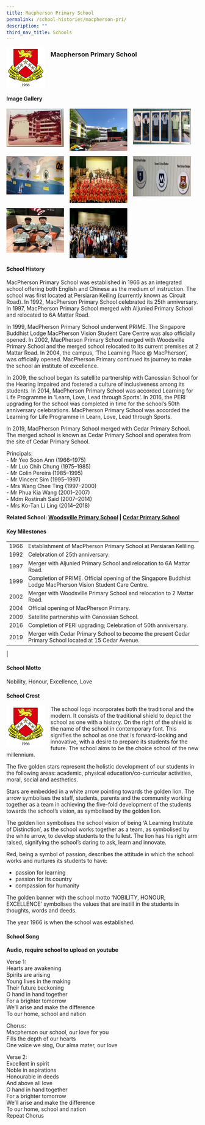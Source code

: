 ```yaml
---
title: Macpherson Primary School
permalink: /school-histories/macpherson-pri/
description: ""
third_nav_title: Schools
---
```

<img src="/images/macphersonpri1.png" style="width:20%;margin-right:15px;" align = "left">

### **Macpherson Primary School**

<br clear="left">

#### **Image Gallery**

<p><a href="https://d1yxymztqoj7qn.amplifyapp.com/images/macphersonpri2.jpg">  
<img src="/images/macphersonpri2.jpg" style="width:30%;margin-right:15px;" align = "left">
</a></p>

<p><a href="https://d1yxymztqoj7qn.amplifyapp.com/images/macphersonpri3.jpg">  
<img src="/images/macphersonpri3.jpg" style="width:30%;margin-right:15px;" align = "left">
</a></p>

<p><a href="https://d1yxymztqoj7qn.amplifyapp.com/images/macphersonpri4.jpg">  
<img src="/images/macphersonpri4.jpg" style="width:30%;margin-right:15px;" align = "left">
</a></p>

<br clear="left">

<p><a href="https://d1yxymztqoj7qn.amplifyapp.com/images/macphersonpri5.jpg">  
<img src="/images/macphersonpri5.jpg" style="width:30%;margin-right:15px;" align = "left">
</a></p>

<p><a href="https://d1yxymztqoj7qn.amplifyapp.com/images/macphersonpri6.jpg">  
<img src="/images/macphersonpri6.jpg" style="width:30%;margin-right:15px;" align = "left">
</a></p>

<p><a href="https://d1yxymztqoj7qn.amplifyapp.com/images/macphersonpri7.jpg">  
<img src="/images/macphersonpri7.jpg" style="width:30%;margin-right:15px;" align = "left">
</a></p>

<br clear="left">

<p><a href="https://d1yxymztqoj7qn.amplifyapp.com/images/macphersonpri8.jpg">  
<img src="/images/macphersonpri8.jpg" style="width:30%;margin-right:15px;" align = "left">
</a></p>

<p><a href="https://d1yxymztqoj7qn.amplifyapp.com/images/macphersonpri9.jpg">  
<img src="/images/macphersonpri9.jpg" style="width:30%;margin-right:15px;" align = "left">
</a></p>

<br clear="left">

#### **School History**
MacPherson Primary School was established in 1966 as an integrated school offering both English and Chinese as the medium of instruction. The school was first located at Persiaran Keiling (currently known as Circuit Road). In 1992, MacPherson Primary School celebrated its 25th anniversary. In 1997, MacPherson Primary School merged with Aljunied Primary School and relocated to 6A Mattar Road.

In 1999, MacPherson Primary School underwent PRIME. The Singapore Buddhist Lodge MacPherson Vision Student Care Centre was also officially opened. In 2002, MacPherson Primary School merged with Woodsville Primary School and the merged school relocated to its current premises at 2 Mattar Road. In 2004, the campus, ‘The Learning Place @ MacPherson’, was officially opened. MacPherson Primary continued its journey to make the school an institute of excellence. 

In 2009, the school began its satellite partnership with Canossian School for the Hearing Impaired and fostered a culture of inclusiveness among its students. In 2014, MacPherson Primary School was accorded Learning for Life Programme in ‘Learn, Love, Lead through Sports’. In 2016, the PERI upgrading for the school was completed in time for the school’s 50th anniversary celebrations. MacPherson Primary School was accorded the Learning for Life Programme in Learn, Love, Lead through Sports.

In 2019, MacPherson Primary School merged with Cedar Primary School. The merged school is known as Cedar Primary School and operates from the site of Cedar Primary School.

Principals:<br>
\- Mr Yeo Soon Ann (1966–1975)<br>
\- Mr Luo Chih Chung (1975–1985)<br>
\- Mr Colin Pereira (1985–1995)<br>
\- Mr Vincent Sim (1995–1997)<br>
\- Mrs Wang Chee Ting (1997–2000)<br>
\- Mr Phua Kia Wang (2001–2007)<br>
\- Mdm Rostinah Said (2007–2014)<br>
\- Mrs Ko-Tan Li Ling (2014–2018)

**Related School: [Woodsville Primary School](https://d1yxymztqoj7qn.amplifyapp.com/school-histories/woodsville-pri/) | [Cedar Primary School](https://d1yxymztqoj7qn.amplifyapp.com/school-histories/cedar-pri/)**

#### **Key Milestones**

|  |  |
|:---:|---|
| 1966 | Establishment of MacPherson Primary School at Persiaran Keliling. |
| 1992 | Celebration of 25th anniversary. |
| 1997 | Merger with Aljunied Primary School and relocation to 6A Mattar Road. |
| 1999 | Completion of PRIME. Official opening of the Singapore Buddhist Lodge MacPherson Vision Student Care Centre. |
| 2002 | Merger with Woodsville Primary School and relocation to 2 Mattar Road. |
| 2004 | Official opening of MacPherson Primary. |
| 2009 | Satellite partnership with Canossian School. |
| 2016 | Completion of PERI upgrading; Celebration of 50th anniversary. |
| 2019 | Merger with Cedar Primary School to become the present Cedar Primary School located at 15 Cedar Avenue. |
|

#### **School Motto**
Nobility, Honour, Excellence, Love

#### **School Crest**
<img src="/images/macphersonpri1.png" style="width:20%;margin-right:15px;" align = "left">

The school logo incorporates both the traditional and the modern. It consists of the traditional shield to depict the school as one with a history. On the right of the shield is the name of the school in contemporary font. This signifies the school as one that is forward-looking and innovative, with a desire to prepare its students for the future. The school aims to be the choice school of the new millennium.

The five golden stars represent the holistic development of our students in the following areas: academic, physical education/co-curricular activities, moral, social and aesthetics.

Stars are embedded in a white arrow pointing towards the golden lion. The arrow symbolises the staff, students, parents and the community working together as a team in achieving the five-fold development of the students towards the school’s vision, as symbolised by the golden lion.

The golden lion symbolises the school vision of being ‘A Learning Institute of Distinction’, as the school works together as a team, as symbolised by the white arrow, to develop students to the fullest. The lion has his right arm raised, signifying the school’s daring to ask, learn and innovate.

Red, being a symbol of passion, describes the attitude in which the school works and nurtures its students to have:
*   passion for learning
*   passion for its country
*   compassion for humanity

The golden banner with the school motto ‘NOBILITY, HONOUR, EXCELLENCE’ symbolises the values that are instill in the students in thoughts, words and deeds.

The year 1966 is when the school was established.

#### **School Song**
**Audio, require school to upload on youtube**

Verse 1:<br>
Hearts are awakening<br>
Spirits are arising<br>
Young lives in the making<br>
Their future beckoning<br>
O hand in hand together<br>
For a brighter tomorrow<br>
We’ll arise and make the difference<br>
To our home, school and nation

Chorus:<br>
Macpherson our school, our love for you<br>
Fills the depth of our hearts<br>
One voice we sing, Our alma mater, our love

Verse 2:<br>
Excellent in spirit<br>
Noble in aspirations<br>
Honourable in deeds<br>
And above all love<br>
O hand in hand together<br>
For a brighter tomorrow<br>
We’ll arise and make the difference<br>
To our home, school and nation<br>
Repeat Chorus